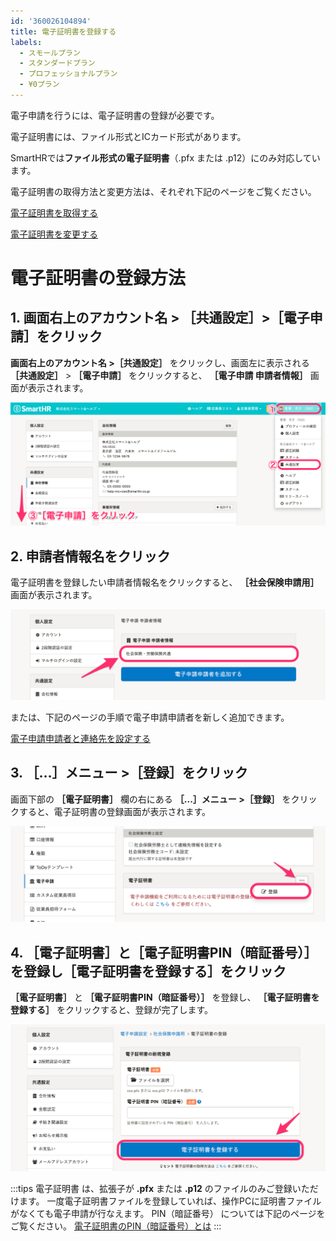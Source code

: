 ```yaml
---
id: '360026104894'
title: 電子証明書を登録する
labels:
  - スモールプラン
  - スタンダードプラン
  - プロフェッショナルプラン
  - ¥0プラン
---
```

電子申請を行うには、電子証明書の登録が必要です。

電子証明書には、ファイル形式とICカード形式があります。

SmartHRでは**ファイル形式の電子証明書**（.pfx または .p12）にのみ対応しています。

電子証明書の取得方法と変更方法は、それぞれ下記のページをご覧ください。

[電子証明書を取得する](https://knowledge.smarthr.jp/hc/ja/articles/360026105674)

[電子証明書を変更する](https://knowledge.smarthr.jp/hc/ja/articles/360026105634)

# 電子証明書の登録方法

## 1\. 画面右上のアカウント名 > ［共通設定］>［電子申請］をクリック

 **画面右上のアカウント名 >［共通設定］** をクリックし、画面左に表示される **［共通設定］** \> **［電子申請］** をクリックすると、 **［電子申請 申請者情報］** 画面が表示されます。

![](./__________2021-08-18_11_48_43.png)

## 2\. 申請者情報名をクリック

電子証明書を登録したい申請者情報名をクリックすると、 **［社会保険申請用］** 画面が表示されます。

![](./__________2021-08-18_11_48_59.png)

または、下記のページの手順で電子申請申請者を新しく追加できます。

[電子申請申請者と連絡先を設定する](https://knowledge.smarthr.jp/hc/ja/articles/360026104914)

## 3\. ［…］メニュー >［登録］をクリック

画面下部の **［電子証明書］** 欄の右にある **［...］メニュー >［登録］** をクリックすると、電子証明書の登録画面が表示されます。

![](./__________2021-08-18_11_50_46.png)

## 4\. ［電子証明書］と［電子証明書PIN（暗証番号）］を登録し［電子証明書を登録する］をクリック

 **［電子証明書］** と **［電子証明書PIN（暗証番号）］** を登録し、 **［電子証明書を登録する］** をクリックすると、登録が完了します。

![](./__________2021-08-18_11_50_51.png)

:::tips
電子証明書 は、拡張子が **.pfx** または **.p12** のファイルのみご登録いただけます。
一度電子証明書ファイルを登録していれば、操作PCに証明書ファイルがなくても電子申請が行なえます。
PIN（暗証番号） については下記のページをご覧ください。
[電子証明書のPIN（暗証番号）とは](https://knowledge.smarthr.jp/hc/ja/articles/360026106954)
:::
